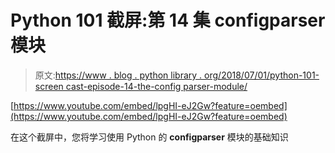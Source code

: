 # Python 101 截屏:第 14 集 configparser 模块

> 原文:[https://www . blog . python library . org/2018/07/01/python-101-screen cast-episode-14-the-config parser-module/](https://www.blog.pythonlibrary.org/2018/07/01/python-101-screencast-episode-14-the-configparser-module/)

[https://www.youtube.com/embed/lpgHI-eJ2Gw?feature=oembed](https://www.youtube.com/embed/lpgHI-eJ2Gw?feature=oembed)

在这个截屏中，您将学习使用 Python 的 **configparser** 模块的基础知识